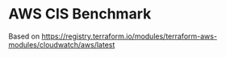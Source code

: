 # AWS CIS Benchmark
Based on https://registry.terraform.io/modules/terraform-aws-modules/cloudwatch/aws/latest
